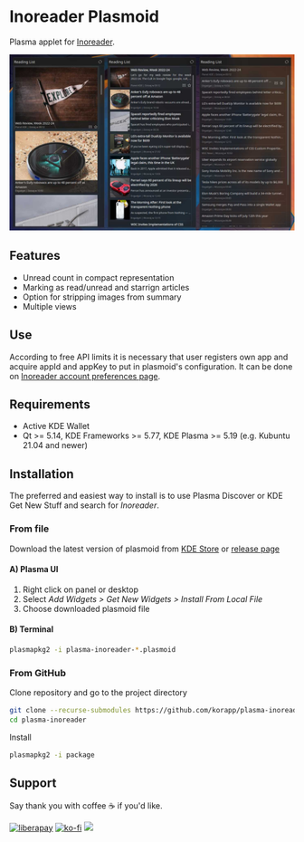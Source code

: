 # Inoreader Plasmoid

Plasma applet for [Inoreader](https://innoreader.com).

![Plasmoid full view](preview.jpg)

## Features

* Unread count in compact representation
* Marking as read/unread and starrign articles
* Option for stripping images from summary
* Multiple views

## Use

According to free API limits it is necessary that user registers own app and acquire appId and appKey to put in plasmoid's configuration.
It can be done on [Inoreader account preferences page](https://www.inoreader.com/?show_dialog=preferences_dialog&params={set_category:%27preferences_developer%27,ajax:true}).

## Requirements

* Active KDE Wallet
* Qt >= 5.14, KDE Frameworks >= 5.77, KDE Plasma >= 5.19 (e.g. Kubuntu 21.04 and newer)

## Installation

The preferred and easiest way to install is to use Plasma Discover or KDE Get New Stuff and search for *Inoreader*.

### From file

Download the latest version of plasmoid from [KDE Store](https://store.kde.org/p/1829436/) or [release page](https://github.com/korapp/plasma-inoreader/releases)

#### A) Plasma UI

1. Right click on panel or desktop
2. Select *Add Widgets > Get New Widgets > Install From Local File*
3. Choose downloaded plasmoid file

#### B) Terminal

```sh
plasmapkg2 -i plasma-inoreader-*.plasmoid
```

### From GitHub

Clone repository and go to the project directory

```sh
git clone --recurse-submodules https://github.com/korapp/plasma-inoreader.git
cd plasma-inoreader
```

Install

```sh
plasmapkg2 -i package
```

## Support

Say thank you with coffee ☕ if you'd like.

[![liberapay](https://liberapay.com/assets/widgets/donate.svg)](https://liberapay.com/korapp/donate)
[![ko-fi](https://ko-fi.com/img/githubbutton_sm.svg)](https://ko-fi.com/korapp)
[<img src="https://img.shields.io/badge/Revolut-white?logo=Revolut&logoColor=black" height="30"/>](https://revolut.me/korapp)